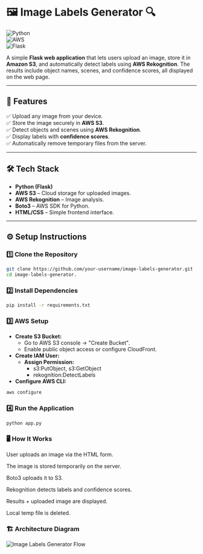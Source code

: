 # 🖼️ Image Labels Generator 🔍  

![Python](https://img.shields.io/badge/Python-3.9+-blue?logo=python)  
![AWS](https://img.shields.io/badge/AWS-S3%20%7C%20Rekognition-orange?logo=amazon-aws)  
![Flask](https://img.shields.io/badge/Flask-2.x-black?logo=flask)  


A simple **Flask web application** that lets users upload an image, store it in **Amazon S3**, and automatically detect labels using **AWS Rekognition**. The results include object names, scenes, and confidence scores, all displayed on the web page.

---

## 🚀 Features
✅ Upload any image from your device.  
✅ Store the image securely in **AWS S3**.  
✅ Detect objects and scenes using **AWS Rekognition**.  
✅ Display labels with **confidence scores**.  
✅ Automatically remove temporary files from the server.  

---

## 🛠️ Tech Stack
- **Python (Flask)**
- **AWS S3** – Cloud storage for uploaded images.
- **AWS Rekognition** – Image analysis.
- **Boto3** – AWS SDK for Python.
- **HTML/CSS** – Simple frontend interface.

---

## ⚙️ Setup Instructions

### 1️⃣ Clone the Repository
```bash
git clone https://github.com/your-username/image-labels-generator.git
cd image-labels-generator.

```

### 2️⃣ Install Dependencies
```bash
pip install -r requirements.txt

```

### 3️⃣ AWS Setup
- **Create S3 Bucket:** 
    - Go to AWS S3 console → "Create Bucket". 
    - Enable public object access or configure CloudFront.
- **Create IAM User:**
    - **Assign Permission:**
        - s3:PutObject, s3:GetObject
        - rekognition:DetectLabels
- **Configure AWS CLI:**
```bash
aws configure

```
### 4️⃣ Run the Application
```bash
python app.py

```

### 🖥️ How It Works
User uploads an image via the HTML form.

The image is stored temporarily on the server.

Boto3 uploads it to S3.

Rekognition detects labels and confidence scores.

Results + uploaded image are displayed.

Local temp file is deleted.

### 🏗️ Architecture Diagram
![Image Labels Generator Flow](images/flow-diagram.png)
